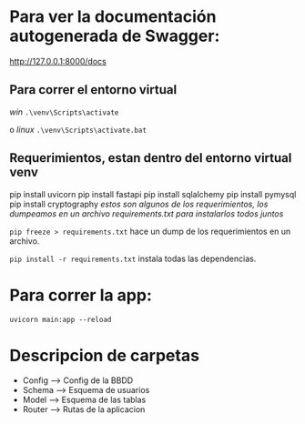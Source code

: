 # Para ver la documentación autogenerada de Swagger:
http://127.0.0.1:8000/docs

## Para correr el entorno virtual
*win*
`.\venv\Scripts\activate`

o 
*linux*
`.\venv\Scripts\activate.bat`

## Requerimientos, estan dentro del entorno virtual venv

pip install uvicorn
pip install fastapi
pip install sqlalchemy
pip install pymysql
pip install cryptography
*estos son algunos de los requerimientos, los dumpeamos en un archivo requirements.txt para instalarlos todos juntos*

`pip freeze > requirements.txt` hace un dump de los requerimientos en un archivo.

`pip install -r requirements.txt` instala todas las dependencias.

# Para correr la app:

`uvicorn main:app --reload`

# Descripcion de carpetas
- Config --> Config de la BBDD
- Schema --> Esquema de usuarios
- Model --> Esquema de las tablas
- Router --> Rutas de la aplicacion